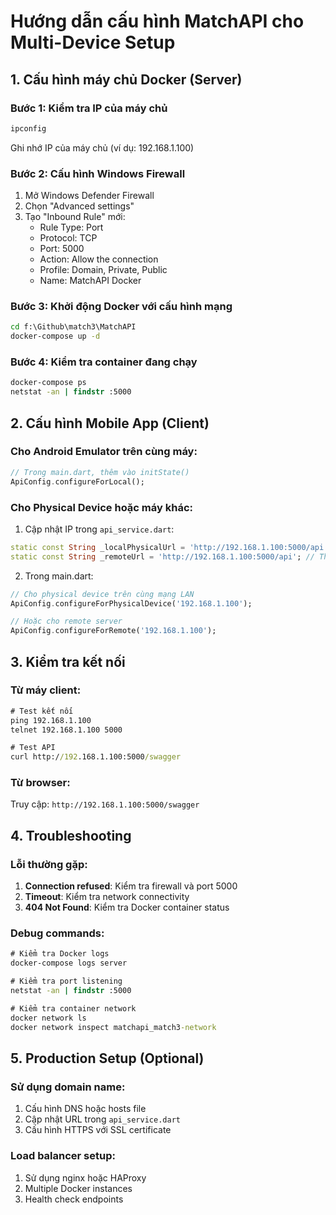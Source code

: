 # Hướng dẫn cấu hình MatchAPI cho Multi-Device Setup

## 1. Cấu hình máy chủ Docker (Server)

### Bước 1: Kiểm tra IP của máy chủ
```cmd
ipconfig
```
Ghi nhớ IP của máy chủ (ví dụ: 192.168.1.100)

### Bước 2: Cấu hình Windows Firewall
1. Mở Windows Defender Firewall
2. Chọn "Advanced settings"
3. Tạo "Inbound Rule" mới:
   - Rule Type: Port
   - Protocol: TCP
   - Port: 5000
   - Action: Allow the connection
   - Profile: Domain, Private, Public
   - Name: MatchAPI Docker

### Bước 3: Khởi động Docker với cấu hình mạng
```cmd
cd f:\Github\match3\MatchAPI
docker-compose up -d
```

### Bước 4: Kiểm tra container đang chạy
```cmd
docker-compose ps
netstat -an | findstr :5000
```

## 2. Cấu hình Mobile App (Client)

### Cho Android Emulator trên cùng máy:
```dart
// Trong main.dart, thêm vào initState()
ApiConfig.configureForLocal();
```

### Cho Physical Device hoặc máy khác:
1. Cập nhật IP trong `api_service.dart`:
```dart
static const String _localPhysicalUrl = 'http://192.168.1.100:5000/api'; // Thay bằng IP thực của server
static const String _remoteUrl = 'http://192.168.1.100:5000/api'; // Thay bằng IP thực của server
```

2. Trong main.dart:
```dart
// Cho physical device trên cùng mạng LAN
ApiConfig.configureForPhysicalDevice('192.168.1.100');

// Hoặc cho remote server
ApiConfig.configureForRemote('192.168.1.100');
```

## 3. Kiểm tra kết nối

### Từ máy client:
```cmd
# Test kết nối
ping 192.168.1.100
telnet 192.168.1.100 5000

# Test API
curl http://192.168.1.100:5000/swagger
```

### Từ browser:
Truy cập: `http://192.168.1.100:5000/swagger`

## 4. Troubleshooting

### Lỗi thường gặp:
1. **Connection refused**: Kiểm tra firewall và port 5000
2. **Timeout**: Kiểm tra network connectivity
3. **404 Not Found**: Kiểm tra Docker container status

### Debug commands:
```cmd
# Kiểm tra Docker logs
docker-compose logs server

# Kiểm tra port listening
netstat -an | findstr :5000

# Kiểm tra container network
docker network ls
docker network inspect matchapi_match3-network
```

## 5. Production Setup (Optional)

### Sử dụng domain name:
1. Cấu hình DNS hoặc hosts file
2. Cập nhật URL trong `api_service.dart`
3. Cấu hình HTTPS với SSL certificate

### Load balancer setup:
1. Sử dụng nginx hoặc HAProxy
2. Multiple Docker instances
3. Health check endpoints
